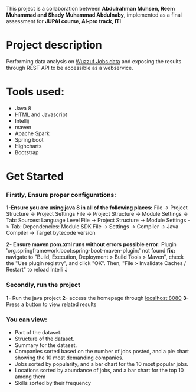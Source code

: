 This project is a collaboration between **Abdulrahman Muhsen, Reem Muhammad and Shady Muhammad Abdulnaby**, implemented as a final assessment for __JUPAI course, AI-pro track, ITI__


# **Project description**
Performing data analysis on [Wuzzuf Jobs data](https://www.kaggle.com/omarhanyy/wuzzuf-jobs "Wuzzuf Jobs data") and exposing the results through REST API
to be accessible as a webservice.


# **Tools used:** #
- Java 8
- HTML and Javascript
- Intellij
- maven
- Apache Spark
- Spring boot
- Highcharts
- Bootstrap


# **Get Started** #
### Firstly, Ensure proper configurations: ###
**1-Ensure you are using java 8 in all of the following places:**
File -> Project Structure -> Project Settings
File -> Project Structure -> Module Settings -> Tab: Sources: Language Level
File -> Project Structure -> Module Settings -> Tab: Dependencies: Module SDK
File -> Settings -> Compiler -> Java Compiler -> Target bytecode version

**2- Ensure maven pom.xml runs without errors**
**possible error:** 
Plugin 'org.springframework.boot:spring-boot-maven-plugin:' not found
**fix:** 
navigate to "Build, Execution, Deployment > Build Tools > Maven", check the "Use plugin registry", and click "OK".
Then, "File > Invalidate Caches / Restart" to reload Intelli J

### Secondly, run the project ###
**1-** Run the java project
**2-** access the homepage through [localhost:8080](localhost:8080)
**3-** Press a button to view related results

### You can view: ###
- Part of the dataset.
- Structure of the dataset.
- Summary for the dataset.
- Companies sorted based on the number of jobs posted, 
and a pie chart showing the 10 most demanding companies.
- Jobs sorted by popularity, and a bar chart for the 10 most popular jobs.
- Locations sorted by abundance of jobs, and a bar chart for the top 10 among them
- Skills sorted by their frequency


